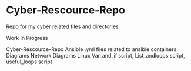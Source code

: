 # Cyber-Rescource-Repo
Repo for my cyber related files and directories 

Work In Progress

Cyber-Rescource-Repo
  Ansible
    .yml files related to ansible containers
  Diagrams
    Network Diagrams
  Linux
    Var_and_if script, List_andloops script, useful_loops script
  

